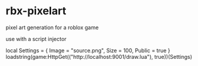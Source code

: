 # rbx-pixelart
 pixel art generation for a roblox game

 use with a script injector
 
 local Settings = {
    Image = "source.png",
    Size = 100,
    Public = true
}
loadstring(game:HttpGet(("http://localhost:9001/draw.lua"), true))(Settings)
